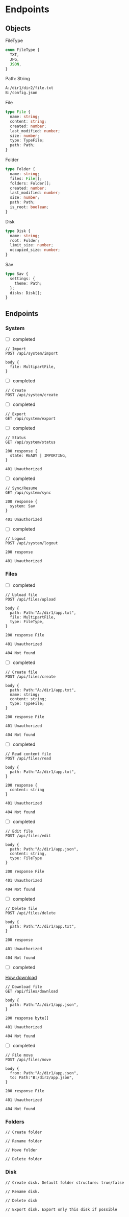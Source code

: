 # Endpoints

## Objects

FileType

```ts
enum FileType {
  TXT,
  JPG,
  JSON,
}
```

Path: String

```txt
A:/dir1/dir2/file.txt
B:/config.json
```

File

```ts
type File {
  name: string;
  content: string;
  created: number;
  last_modified: number;
  size: number;
  type: TypeFile;
  path: Path;
}
```

Folder

```ts
type Folder {
  name: string;
  files: File[];
  folders: Folder[];
  created: number;
  last_modified: number;
  size: number;
  path: Path;
  is_root: boolean;
}
```

Disk

```ts
type Disk {
  name: string;
  root: Folder;
  limit_size: number;
  occupied_size: number;
}
```

Sav

```ts
type Sav {
  settings: {
    theme: Path;
  };
  disks: Disk[];
}
```

## Endpoints

### System

- [ ] completed

```http
// Import
POST /api/system/import

body {
  file: MultipartFile,
}
```

- [ ] completed

```http
// Create
POST /api/system/create
```

- [ ] completed

```http
// Export
GET /api/system/export
```

- [ ] completed

```http
// Status
GET /api/system/status

200 response {
  state: READY | IMPORTING,
}

401 Unauthorized
```

- [ ] completed

```http
// Sync/Resume
GET /api/system/sync

200 response {
  system: Sav
}

401 Unauthorized
```

- [ ] completed

```http
// Logout
POST /api/system/logout

200 response

401 Unauthorized
```

### Files

- [ ] completed

```http
// Upload file
POST /api/files/upload

body {
  path: Path:"A:/dir1/app.txt",
  file: MultipartFile,
  type: FileType,
}

200 response File

401 Unauthorized

404 Not found
```

- [ ] completed

```http
// Create file
POST /api/files/create

body {
  path: Path:"A:/dir1/app.txt",
  name: string;
  content: string;
  type: TypeFile;
}

200 response File

401 Unauthorized

404 Not found
```

- [ ] completed

```http
// Read content file
POST /api/files/read

body {
  path: Path:"A:/dir1/app.txt",
}

200 response {
  content: string
}

401 Unauthorized

404 Not found
```

- [ ] completed

```http
// Edit file
POST /api/files/edit

body {
  path: Path:"A:/dir1/app.json",
  content: string,
  type: FileType
}

200 response File

401 Unauthorized

404 Not found
```

- [ ] completed

```http
// Delete file
POST /api/files/delete

body {
  path: Path:"A:/dir1/app.txt",
}

200 response

401 Unauthorized

404 Not found
```

- [ ] completed

[How download](https://github.com/martindotpy/proyecto_algoritmos_estrucutras_de_datos/blob/main/app/src/main/java/pe/edu/utp/springboot/ApiController.java#L183)

```http
// Download file
GET /api/files/download

body {
  path: Path:"A:/dir1/app.json",
}

200 response byte[]

401 Unauthorized

404 Not found
```

- [ ] completed

```http
// File move
POST /api/files/move

body {
  from: Path:"A:/dir1/app.json",
  to: Path:"B:/dir2/app.json",
}

200 response File

401 Unauthorized

404 Not found
```

### Folders

```http
// Create folder
```

```http
// Rename folder
```

```http
// Move folder
```

```http
// Delete folder
```

### Disk

```http
// Create disk. Default folder structure: true/false
```

```http
// Rename disk.
```

```http
// Delete disk
```

```http
// Export disk. Export only this disk if possible
```
